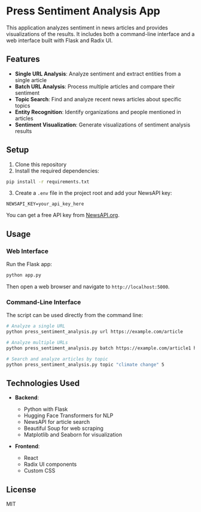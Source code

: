 # Press Sentiment Analysis App

This application analyzes sentiment in news articles and provides visualizations of the results. It includes both a command-line interface and a web interface built with Flask and Radix UI.

## Features

- **Single URL Analysis**: Analyze sentiment and extract entities from a single article
- **Batch URL Analysis**: Process multiple articles and compare their sentiment
- **Topic Search**: Find and analyze recent news articles about specific topics
- **Entity Recognition**: Identify organizations and people mentioned in articles
- **Sentiment Visualization**: Generate visualizations of sentiment analysis results

## Setup

1. Clone this repository
2. Install the required dependencies:

```bash
pip install -r requirements.txt
```

3. Create a `.env` file in the project root and add your NewsAPI key:

```
NEWSAPI_KEY=your_api_key_here
```

You can get a free API key from [NewsAPI.org](https://newsapi.org/).

## Usage

### Web Interface

Run the Flask app:

```bash
python app.py
```

Then open a web browser and navigate to `http://localhost:5000`.

### Command-Line Interface

The script can be used directly from the command line:

```bash
# Analyze a single URL
python press_sentiment_analysis.py url https://example.com/article

# Analyze multiple URLs
python press_sentiment_analysis.py batch https://example.com/article1 https://example.com/article2

# Search and analyze articles by topic
python press_sentiment_analysis.py topic "climate change" 5
```

## Technologies Used

- **Backend**:
  - Python with Flask
  - Hugging Face Transformers for NLP
  - NewsAPI for article search
  - Beautiful Soup for web scraping
  - Matplotlib and Seaborn for visualization

- **Frontend**:
  - React
  - Radix UI components
  - Custom CSS

## License

MIT